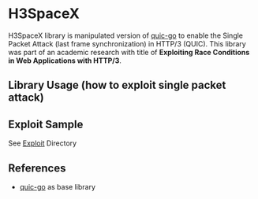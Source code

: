 # H3SpaceX
H3SpaceX library is manipulated version of [quic-go](https://github.com/quic-go/quic-go) to 
enable the Single Packet Attack (last frame synchronization) in HTTP/3 (QUIC). 
This library was part of an academic research with title of **Exploiting Race Conditions in Web Applications with HTTP/3**.

## Library Usage (how to exploit single packet attack)


## Exploit Sample
See [Exploit](./exploit) Directory

## References
- [quic-go](https://github.com/quic-go/quic-go) as base library